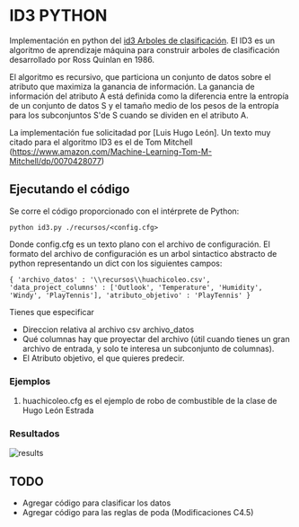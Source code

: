 # ID3 PYTHON
Implementación en python del [id3 Arboles de clasificación](https://en.wikipedia.org/wiki/ID3_algorithm). El ID3 es un algoritmo de aprendizaje máquina para construir arboles de clasificación desarrollado por Ross Quinlan en 1986.

El algoritmo es recursivo, que particiona un conjunto de datos sobre el atributo que maximiza la ganancia de información. La ganancia de información del atributo A está definida como la diferencia entre la entropía de un conjunto de datos S y el tamaño medio de los pesos de la entropía para los subconjuntos S'de S cuando se dividen en el atributo A.

La implementación fue solicitadad por [Luis Hugo León]. Un texto muy citado para el algoritmo ID3 es el de Tom Mitchell (https://www.amazon.com/Machine-Learning-Tom-M-Mitchell/dp/0070428077) 
## Ejecutando el código
Se corre el código proporcionado con el intérprete de Python:

```python id3.py ./recursos/<config.cfg>```

Donde config.cfg  es un texto plano con el archivo de configuración. El formato del archivo de configuración es un arbol sintactico abstracto de python representando un dict con los siguientes campos:

``
{
   'archivo_datos' : '\\recursos\\huachicoleo.csv',
   'data_project_columns' : ['Outlook', 'Temperature', 'Humidity', 'Windy', 'PlayTennis'],
   'atributo_objetivo' : 'PlayTennis'
}
``

Tienes que especificar

 + Direccion relativa al archivo csv archivo_datos
 + Qué columnas hay que proyectar del archivo (útil cuando tienes un gran archivo de entrada, y solo te interesa un subconjunto de columnas).
 + El Atributo objetivo, el que quieres predecir.
 


### Ejemplos
1. huachicoleo.cfg es el ejemplo de robo de combustible de la clase de Hugo León Estrada
### Resultados

![results](https://github.com/EnigmaK9/id3-aprendizaje/blob/master/ejercicio1/recursos/Resultados.png "Ejemplo Robo de Combustible")

## TODO
- Agregar código para clasificar los datos
- Agregar código para las reglas de poda (Modificaciones C4.5)
